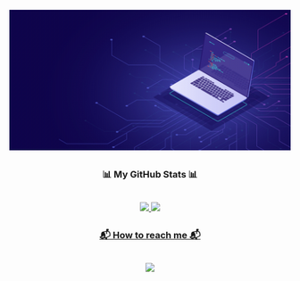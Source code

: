 ![Alt Text](https://github.com/JuanprcDev/JuanprcDev/blob/main/Banner.gif)

##

<h3 align="center">📊 My GitHub Stats 📊</p></h3><br />

<div align="center">
  <a href="https://github.com/JuanprcDev">
  <img height="180em"  src="https://github-readme-stats.vercel.app/api?username=JuanprcDev&show_icons=true&theme=dark&include_all_commits=true&count_private=true"/>
  <img height="180em" src="https://github-readme-stats.vercel.app/api/top-langs/?username=JuanprcDev&layout=compact&langs_count=10&theme=dark"/>
</div>

 ## 
  
<div align="center">
  <h3>📬 How to reach me 📬</p></h3><br />
  <a href = "mailto:ojuanpatrick@gmail.com"><img src="https://img.shields.io/badge/-Gmail-%23333?style=for-the-badge&logo=gmail&logoColor=white" target="_blank"></a>
</div>
